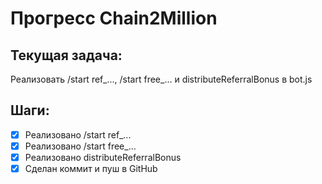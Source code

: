 # Прогресс Chain2Million

## Текущая задача:
Реализовать /start ref_..., /start free_... и distributeReferralBonus в bot.js

## Шаги:
- [x] Реализовано /start ref_...
- [x] Реализовано /start free_...
- [x] Реализовано distributeReferralBonus
- [x] Сделан коммит и пуш в GitHub 